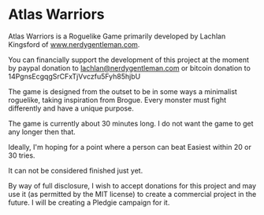 Atlas Warriors
=============

Atlas Warriors is a Roguelike Game primarily developed by Lachlan Kingsford of www.nerdygentleman.com.

You can financially support the development of this project at the moment by paypal donation to lachlan@nerdygentleman.com or bitcoin donation to 14PgnsEcgqgSrCFxTjVvczfu5Fyh85hjbU

The game is designed from the outset to be in some ways a minimalist roguelike, taking inspiration from Brogue. Every monster must fight differently and have a unique purpose.

The game is currently about 30 minutes long. I do not want the game to get any longer then that.

Ideally, I'm hoping for a point where a person can beat Easiest within 20 or 30 tries.

It can not be considered finished just yet.

By way of full disclosure, I wish to accept donations for this project and may use it (as permitted by the MIT license) to create a commercial project in the future. I will be creating a Pledgie campaign for it.

